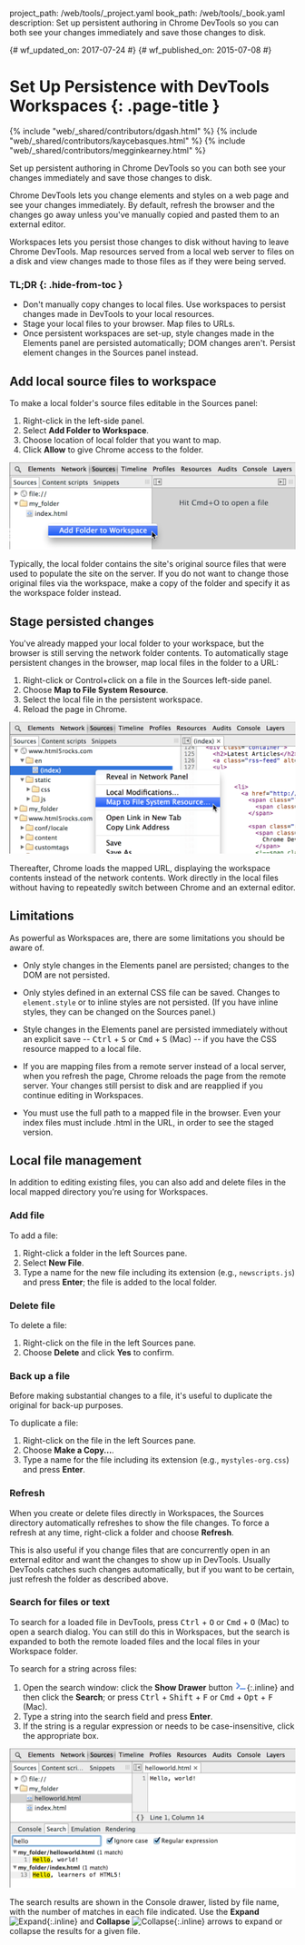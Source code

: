project_path: /web/tools/_project.yaml
book_path: /web/tools/_book.yaml
description: Set up persistent authoring in Chrome DevTools so you can both see your changes immediately and save those changes to disk.

{# wf_updated_on: 2017-07-24 #}
{# wf_published_on: 2015-07-08 #}

# Set Up Persistence with DevTools Workspaces {: .page-title }

{% include "web/_shared/contributors/dgash.html" %}
{% include "web/_shared/contributors/kaycebasques.html" %}
{% include "web/_shared/contributors/megginkearney.html" %}

Set up persistent authoring in Chrome DevTools so you can both see your changes immediately and save those changes to disk.

Chrome DevTools lets you change elements and styles
on a web page and see your changes immediately.
By default, refresh the browser and the changes go away
unless you've manually copied and pasted them to an external editor.

Workspaces lets you persist those changes to disk
without having to leave Chrome DevTools.
Map resources served from a local web server to files on a disk
and view changes made to those files as if they were being served.


### TL;DR {: .hide-from-toc }
- Don't manually copy changes to local files. Use workspaces to persist changes made in DevTools to your local resources.
- Stage your local files to your browser. Map files to URLs.
- Once persistent workspaces are set-up, style changes made in the Elements panel are persisted automatically; DOM changes aren't. Persist element changes in the Sources panel instead.


## Add local source files to workspace

To make a local folder's source files editable in the Sources panel:

1. Right-click in the left-side panel.
2. Select **Add Folder to Workspace**.
3. Choose location of local folder that you want to map.
4. Click **Allow** to give Chrome access to the folder. 

![Add Folder to Workspace](imgs/addfolder.png)

Typically, the local folder contains the site's original source files that were used to populate the site on the server. If you do not want to change those original files via the workspace, make a copy of the folder and specify it as the workspace folder instead.

## Stage persisted changes

You've already mapped your local folder to your workspace,
but the browser is still serving the network folder contents.
To automatically stage persistent changes in the browser,
map local files in the folder to a URL:

1. Right-click or Control+click on a file in the Sources left-side panel.
2. Choose **Map to File System Resource**.
3. Select the local file in the persistent workspace.
4. Reload the page in Chrome.

![Map file to URL](imgs/maptoresource.png)

Thereafter,
Chrome loads the mapped URL,
displaying the workspace contents
instead of the network contents.
Work directly in the local files without having
to repeatedly switch between Chrome and an external editor.

## Limitations

As powerful as Workspaces are, there are some limitations you should be aware of.

* Only style changes in the Elements panel are persisted; changes to the DOM are not persisted.

* Only styles defined in an external CSS file can be saved. Changes to `element.style` or to inline styles are not persisted. (If you have inline styles, they can be changed on the Sources panel.)

* Style changes in the Elements panel are persisted immediately without an explicit save -- 
<kbd class="kbd">Ctrl</kbd> + <kbd class="kbd">S</kbd> or <kbd class="kbd">Cmd</kbd> + <kbd class="kbd">S</kbd> (Mac) -- if you have the CSS resource mapped to a local file.

* If you are mapping files from a remote server instead of a local server, when you refresh the page, Chrome reloads the page from the remote server. Your changes still persist to disk and are reapplied if you continue editing in Workspaces.

* You must use the full path to a mapped file in the browser. Even your index files must include .html in the URL, in order to see the staged version.

## Local file management

In addition to editing existing files,
you can also add and delete files
in the local mapped directory you’re using for Workspaces.

### Add file

To add a file:

1. Right-click a folder in the left Sources pane.
2. Select **New File**.
3. Type a name for the new file including its extension (e.g., `newscripts.js`) and press **Enter**; the file is added to the local folder.

### Delete file

To delete a file:

1. Right-click on the file in the left Sources pane.
2. Choose **Delete** and click **Yes** to confirm.

### Back up a file

Before making substantial changes to a file,
it's useful to duplicate the original for back-up purposes.

To duplicate a file:

1. Right-click on the file in the left Sources pane.
2. Choose **Make a Copy...**.
3. Type a name for the file including its extension (e.g., `mystyles-org.css`) and press **Enter**.

### Refresh

When you create or delete files directly in Workspaces,
the Sources directory automatically refreshes to show the file changes.
To force a refresh at any time, right-click a folder and choose **Refresh**.

This is also useful if you change files that are concurrently open in an external editor and want the changes to show up in DevTools. Usually DevTools catches such changes automatically, but if you want to be certain, just refresh the folder as described above.

### Search for files or text

To search for a loaded file in DevTools,
press <kbd class="kbd">Ctrl</kbd> + <kbd class="kbd">O</kbd> or <kbd class="kbd">Cmd</kbd> + <kbd class="kbd">O</kbd> (Mac)
to open a search dialog.
You can still do this in Workspaces,
but the search is expanded to both the remote loaded files
and the local files in your Workspace folder.

To search for a string across files:

1. Open the search window: click the **Show Drawer** button ![Show drawer](imgs/show_drawer_button.png){:.inline} and then click the **Search**; or press
<kbd class="kbd">Ctrl</kbd> + <kbd class="kbd">Shift</kbd> + <kbd class="kbd">F</kbd> or <kbd class="kbd">Cmd</kbd> + <kbd class="kbd">Opt</kbd> + <kbd class="kbd">F</kbd> (Mac).
2. Type a string into the search field and press **Enter**.
3. If the string is a regular expression or needs to be case-insensitive, click the appropriate box.

![Search for string across files](imgs/searchacross.png)

The search results are shown in the Console drawer, listed by file name, with the number of matches in each file indicated. Use the **Expand** ![Expand](imgs/expand_button.png){:.inline} and **Collapse** ![Collapse](imgs/collapse_button.png){:.inline} arrows to expand or collapse the results for a given file.

